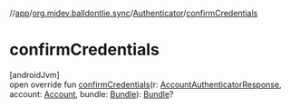 //[app](../../../index.md)/[org.mjdev.balldontlie.sync](../index.md)/[Authenticator](index.md)/[confirmCredentials](confirm-credentials.md)

# confirmCredentials

[androidJvm]\
open override fun [confirmCredentials](confirm-credentials.md)(r: [AccountAuthenticatorResponse](https://developer.android.com/reference/kotlin/android/accounts/AccountAuthenticatorResponse.html), account: [Account](https://developer.android.com/reference/kotlin/android/accounts/Account.html), bundle: [Bundle](https://developer.android.com/reference/kotlin/android/os/Bundle.html)): [Bundle](https://developer.android.com/reference/kotlin/android/os/Bundle.html)?
